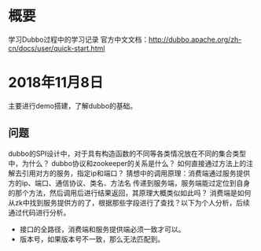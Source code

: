 # 概要
学习Dubbo过程中的学习记录
官方中文文档：http://dubbo.apache.org/zh-cn/docs/user/quick-start.html

# 2018年11月8日
主要进行demo搭建，了解dubbo的基础。

## 问题
dubbo的SPI设计中，对于具有构造函数的不同等各类情况放在不同的集合类型中，为什么？
dubbo协议和zookeeper的关系是什么？
如何直接通过方法上的注解去引用对方的服务，指定ip和端口？
猜想中的调用原理：消费端通过服务提供方的ip、端口、通信协议、类名、方法名 传递到服务端，服务端能过定位到自身的那个方法，然后调用后进行结果返回，其原理大概类似如此吗？
消费端是如何从zk中找到服务提供方的了，根据那些字段进行了查找？以下为个人分析，后续通过代码进行分析。
- 接口的全路径，消费端和服务提供端必须一致才可以。
- 版本号，如果版本号不一致，那么无法匹配到。
